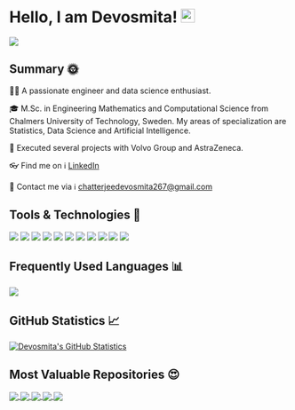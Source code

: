 # Hello, I am Devosmita! <img src="https://media.giphy.com/media/hvRJCLFzcasrR4ia7z/giphy.gif" width="25px">
![](https://komarev.com/ghpvc/?username=devosmitachatterjee2018&color=green&label=Profile+Views)

## Summary :sun_with_face:
:woman_technologist: A passionate engineer and data science enthusiast.

:mortar_board: M.Sc. in Engineering Mathematics and Computational Science from Chalmers University of Technology, Sweden. My areas of specialization are Statistics, Data Science and Artificial Intelligence. 

:gem: Executed several projects with Volvo Group and AstraZeneca.

:eyeglasses: Find me on :information_source: [LinkedIn](https://www.linkedin.com/in/devosmitachatterjee/)

:email: Contact me via :information_source: [chatterjeedevosmita267@gmail.com](mailto:chatterjeedevosmita267@gmail.com)

## Tools & Technologies :wrench:
![](https://img.shields.io/badge/OS-Linux-informational?style=flat&logo=linux&logoColor=white&color=blue)
![](https://img.shields.io/badge/OS-Windows-informational?style=flat&logo=windows&logoColor=white&color=2aaa9b)
![](https://img.shields.io/badge/Code-Python-informational?style=flat&logo=python&logoColor=white&color=2aaa9b)
![](https://img.shields.io/badge/Code-R-informational?style=flat&logo=r&logoColor=white&color=2aaa9b)
![](https://img.shields.io/badge/Code-MATLAB-informational?style=flat&logo=matlab&logoColor=white&color=2aaa9b)
![](https://img.shields.io/badge/Code-LaTeX-informational?style=flat&logo=latex&logoColor=white&color=2aaa9b)
![](https://img.shields.io/badge/Code-Mathematica-informational?style=flat&logo=mathematica&logoColor=white&color=2aaa9b)
![](https://img.shields.io/badge/Shell-Bash-informational?style=flat&logo=gnu-bash&logoColor=white&color=2aaa9b)
![](https://img.shields.io/badge/Tools-SQL-informational?style=flat&logo=sql&logoColor=white&color=2aaa9b)
![](https://img.shields.io/badge/Code-C-informational?style=flat&logo=c&logoColor=white&color=2aaa9b)
![](https://img.shields.io/badge/Code-C++-informational?style=flat&logo=c++&logoColor=white&color=2aaa9b)

## Frequently Used Languages :bar_chart:
<a href="https://github.com/devosmitachatterjee2018/devosmitachatterjee2018">
  <img align="center" src="https://github-readme-stats.vercel.app/api/top-langs/?username=devosmitachatterjee2018&hide=java,html,tex&title_color=ffffff&text_color=c9cacc&icon_color=2bbc8a&bg_color=1d1f21&langs_count=3" />
</a>

## GitHub Statistics :chart_with_upwards_trend:
<a href="https://github.com/devosmitachatterjee2018/devosmitachatterjee2018">
  <img align="center" src="https://github-readme-stats.vercel.app/api?username=devosmitachatterjee2018&show_icons=true&line_height=27&count_private=true&title_color=ffffff&text_color=c9cacc&icon_color=f03c15&bg_color=1d1f21" alt="Devosmita's GitHub Statistics" />
</a>

## Most Valuable Repositories :heart_eyes:
<a href="https://github.com/devosmitachatterjee2018/DataCleaningTool">
  <img align="center" src="https://github-readme-stats.vercel.app/api/pin/?username=devosmitachatterjee2018&repo=DataCleaningTool&title_color=ffffff&text_color=c9cacc&icon_color=f03c15&bg_color=1d1f21" />
</a>     

<a href="https://github.com/devosmitachatterjee2018/Project_Course_in_Mathematical_and_Statistical_Modelling">
  <img align="center" src="https://github-readme-stats.vercel.app/api/pin/?username=devosmitachatterjee2018&repo=Project_Course_in_Mathematical_and_Statistical_Modelling&title_color=ffffff&text_color=c9cacc&icon_color=f03c15&bg_color=1d1f21" />
</a>  

<a href="https://github.com/devosmitachatterjee2018/Spatial_Statistics_and_Image_Analysis">
  <img align="center" src="https://github-readme-stats.vercel.app/api/pin/?username=devosmitachatterjee2018&repo=Spatial_Statistics_and_Image_Analysis&title_color=ffffff&text_color=c9cacc&icon_color=f03c15&bg_color=1d1f21" />
</a>    

<a href="https://github.com/devosmitachatterjee2018/Statistical_Learning_for_Big_Data">
  <img align="center" src="https://github-readme-stats.vercel.app/api/pin/?username=devosmitachatterjee2018&repo=Statistical_Learning_for_Big_Data&title_color=ffffff&text_color=c9cacc&icon_color=f03c15&bg_color=1d1f21" />
</a>    

<a href="https://github.com/devosmitachatterjee2018/Financial_Time_Series">
  <img align="center" src="https://github-readme-stats.vercel.app/api/pin/?username=devosmitachatterjee2018&repo=Financial_Time_Series&title_color=ffffff&text_color=c9cacc&icon_color=f03c15&bg_color=1d1f21" />
</a>  
